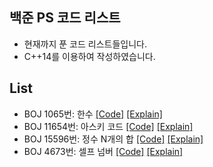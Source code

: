## 백준 PS 코드 리스트
- 현재까지 푼 코드 리스트들입니다.
- C++14를 이용하여 작성하였습니다.

## List
- BOJ 1065번: 한수 [[Code]](https://github.com/danakim1019/myAlgorithms/blob/82eb42692d938b270da26445dda2e69ed590d569/src/Baekjoon/Baek1065.cpp#L1) [[Explain]](https://dana3711.tistory.com/51)
- BOJ 11654번: 아스키 코드 [[Code]](https://github.com/danakim1019/myAlgorithms/blob/82eb42692d938b270da26445dda2e69ed590d569/src/Baekjoon/Baek11654.cpp#L1) [[Explain]](https://dana3711.tistory.com/52)
- BOJ 15596번: 정수 N개의 합 [[Code]](https://github.com/danakim1019/myAlgorithms/blob/82eb42692d938b270da26445dda2e69ed590d569/src/Baekjoon/Baek15596.cpp#L1) [[Explain]](https://dana3711.tistory.com/47)
- BOJ 4673번: 셀프 넘버 [[Code]](https://github.com/danakim1019/myAlgorithms/blob/82eb42692d938b270da26445dda2e69ed590d569/src/Baekjoon/Baek4673.cpp#L1) [[Explain]](https://dana3711.tistory.com/50)
